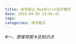```yaml
---
title: 读书笔记_HeadFirst设计模式
date: 2019-04-05 23:01:41
tags:
categories: 读书笔记
---
```

#一、*思维导图*
#*总知识点*